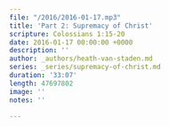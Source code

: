 ```yaml
---
file: "/2016/2016-01-17.mp3"
title: 'Part 2: Supremacy of Christ'
scripture: Colossians 1:15-20
date: 2016-01-17 00:00:00 +0000
description: ''
author: _authors/heath-van-staden.md
series: _series/supremacy-of-christ.md
duration: '33:07'
length: 47697802
image: ''
notes: ''

---
```

